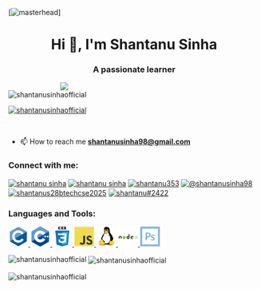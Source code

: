 [![masterhead](https://miro.medium.com/max/1400/0*C-cPP9D2MIyeexAT.gif)]
<h1 align="center">Hi 👋, I'm Shantanu Sinha</h1>
<h3 align="center">A passionate learner</h3>
<img align="right" atl="coding" width="400" src="https://cdn.videoplasty.com/animation/chill-coding-programming-lo-fi-animation-stock-animation-21874-1280x720.jpg">
<p align="left"> <img src="https://komarev.com/ghpvc/?username=shantanusinhaofficial&label=Profile%20views&color=0e75b6&style=flat" alt="shantanusinhaofficial" /> </p>

<p align="left"> <a href="https://github.com/ryo-ma/github-profile-trophy"><img src="https://github-profile-trophy.vercel.app/?username=shantanusinhaofficial" alt="shantanusinhaofficial" /></a> </p>

<p align="left"> <a href="https://twitter.com/" target="blank"><img src="https://img.shields.io/twitter/follow/?logo=twitter&style=for-the-badge" alt="" /></a> </p>

- 📫 How to reach me **shantanusinha98@gmail.com**

<h3 align="left">Connect with me:</h3>
<p align="left">
<a href="https://linkedin.com/in/shantanu sinha" target="blank"><img align="center" src="https://raw.githubusercontent.com/rahuldkjain/github-profile-readme-generator/master/src/images/icons/Social/linked-in-alt.svg" alt="shantanu sinha" height="30" width="40" /></a>
<a href="https://fb.com/shantanu sinha" target="blank"><img align="center" src="https://raw.githubusercontent.com/rahuldkjain/github-profile-readme-generator/master/src/images/icons/Social/facebook.svg" alt="shantanu sinha" height="30" width="40" /></a>
<a href="https://instagram.com/shantanu353" target="blank"><img align="center" src="https://raw.githubusercontent.com/rahuldkjain/github-profile-readme-generator/master/src/images/icons/Social/instagram.svg" alt="shantanu353" height="30" width="40" /></a>
<a href="https://www.hackerrank.com/@shantanusinha98" target="blank"><img align="center" src="https://raw.githubusercontent.com/rahuldkjain/github-profile-readme-generator/master/src/images/icons/Social/hackerrank.svg" alt="@shantanusinha98" height="30" width="40" /></a>
<a href="https://www.leetcode.com/shantanus28btechcse2025" target="blank"><img align="center" src="https://raw.githubusercontent.com/rahuldkjain/github-profile-readme-generator/master/src/images/icons/Social/leet-code.svg" alt="shantanus28btechcse2025" height="30" width="40" /></a>
<a href="https://discord.gg/shantanu#2422" target="blank"><img align="center" src="https://raw.githubusercontent.com/rahuldkjain/github-profile-readme-generator/master/src/images/icons/Social/discord.svg" alt="shantanu#2422" height="30" width="40" /></a>
</p>

<h3 align="left">Languages and Tools:</h3>
<p align="left"> <a href="https://www.cprogramming.com/" target="_blank" rel="noreferrer"> <img src="https://raw.githubusercontent.com/devicons/devicon/master/icons/c/c-original.svg" alt="c" width="40" height="40"/> </a> <a href="https://www.w3schools.com/cpp/" target="_blank" rel="noreferrer"> <img src="https://raw.githubusercontent.com/devicons/devicon/master/icons/cplusplus/cplusplus-original.svg" alt="cplusplus" width="40" height="40"/> </a> <a href="https://www.w3schools.com/css/" target="_blank" rel="noreferrer"> <img src="https://raw.githubusercontent.com/devicons/devicon/master/icons/css3/css3-original-wordmark.svg" alt="css3" width="40" height="40"/> </a> <a href="https://developer.mozilla.org/en-US/docs/Web/JavaScript" target="_blank" rel="noreferrer"> <img src="https://raw.githubusercontent.com/devicons/devicon/master/icons/javascript/javascript-original.svg" alt="javascript" width="40" height="40"/> </a> <a href="https://www.linux.org/" target="_blank" rel="noreferrer"> <img src="https://raw.githubusercontent.com/devicons/devicon/master/icons/linux/linux-original.svg" alt="linux" width="40" height="40"/> </a> <a href="https://nodejs.org" target="_blank" rel="noreferrer"> <img src="https://raw.githubusercontent.com/devicons/devicon/master/icons/nodejs/nodejs-original-wordmark.svg" alt="nodejs" width="40" height="40"/> </a> <a href="https://www.photoshop.com/en" target="_blank" rel="noreferrer"> <img src="https://raw.githubusercontent.com/devicons/devicon/master/icons/photoshop/photoshop-line.svg" alt="photoshop" width="40" height="40"/> </a> </p>

<p><img align="left" src="https://github-readme-stats.vercel.app/api/top-langs?username=shantanusinhaofficial&show_icons=true&locale=en&layout=compact" alt="shantanusinhaofficial" /></p>

<p>&nbsp;<img align="center" src="https://github-readme-stats.vercel.app/api?username=shantanusinhaofficial&show_icons=true&locale=en" alt="shantanusinhaofficial" /></p>

<p><img align="center" src="https://github-readme-streak-stats.herokuapp.com/?user=shantanusinhaofficial&" alt="shantanusinhaofficial" /></p>
